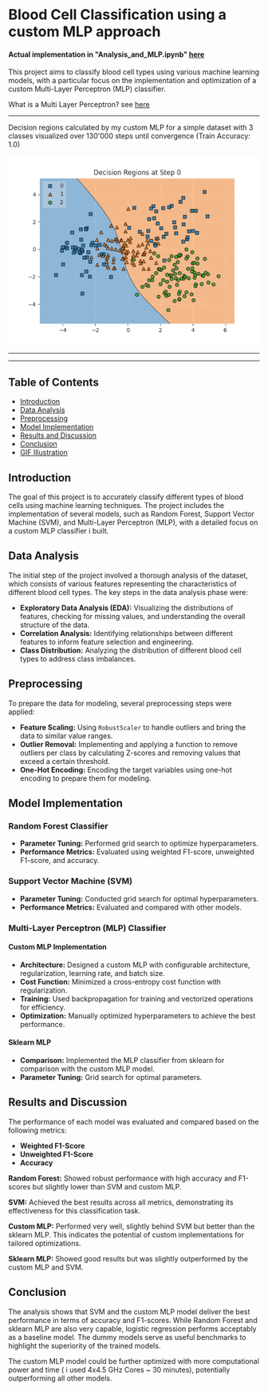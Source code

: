 # Blood Cell Classification using a custom MLP approach

#### Actual implementation in "Analysis_and_MLP.ipynb" [here](Analysis_and_MLP.ipynb)


This project aims to classify blood cell types using various machine learning models, with a particular focus on the implementation and optimization of a custom Multi-Layer Perceptron (MLP) classifier.

What is a Multi Layer Perceptron? see [here](https://www.youtube.com/watch?v=7YaqzpitBXw&t)

---
Decision regions calculated by my custom MLP for a simple dataset with 3 classes visualized over 130'000 steps until convergence (Train Accuracy: 1.0)

![MLP Training Process](decision_regions.gif)

---

---

## Table of Contents

- [Introduction](#introduction)
- [Data Analysis](#data-analysis)
- [Preprocessing](#preprocessing)
- [Model Implementation](#model-implementation)
- [Results and Discussion](#results-and-discussion)
- [Conclusion](#conclusion)
- [GIF Illustration](#gif-illustration)

## Introduction

The goal of this project is to accurately classify different types of blood cells using machine learning techniques. The project includes the implementation of several models, such as Random Forest, Support Vector Machine (SVM), and Multi-Layer Perceptron (MLP), with a detailed focus on a custom MLP classifier i built.

## Data Analysis

The initial step of the project involved a thorough analysis of the dataset, which consists of various features representing the characteristics of different blood cell types. The key steps in the data analysis phase were:

- **Exploratory Data Analysis (EDA):** Visualizing the distributions of features, checking for missing values, and understanding the overall structure of the data.
- **Correlation Analysis:** Identifying relationships between different features to inform feature selection and engineering.
- **Class Distribution:** Analyzing the distribution of different blood cell types to address class imbalances.

## Preprocessing

To prepare the data for modeling, several preprocessing steps were applied:

- **Feature Scaling:** Using `RobustScaler` to handle outliers and bring the data to similar value ranges.
- **Outlier Removal:** Implementing and applying a function to remove outliers per class by calculating Z-scores and removing values that exceed a certain threshold.
- **One-Hot Encoding:** Encoding the target variables using one-hot encoding to prepare them for modeling.

## Model Implementation

### Random Forest Classifier

- **Parameter Tuning:** Performed grid search to optimize hyperparameters.
- **Performance Metrics:** Evaluated using weighted F1-score, unweighted F1-score, and accuracy.

### Support Vector Machine (SVM)

- **Parameter Tuning:** Conducted grid search for optimal hyperparameters.
- **Performance Metrics:** Evaluated and compared with other models.

### Multi-Layer Perceptron (MLP) Classifier

#### Custom MLP Implementation

- **Architecture:** Designed a custom MLP with configurable architecture, regularization, learning rate, and batch size.
- **Cost Function:** Minimized a cross-entropy cost function with regularization.
- **Training:** Used backpropagation for training and vectorized operations for efficiency.
- **Optimization:** Manually optimized hyperparameters to achieve the best performance.


#### Sklearn MLP

- **Comparison:** Implemented the MLP classifier from sklearn for comparison with the custom MLP model.
- **Parameter Tuning:** Grid search for optimal parameters.

## Results and Discussion

The performance of each model was evaluated and compared based on the following metrics:

- **Weighted F1-Score**
- **Unweighted F1-Score**
- **Accuracy**

**Random Forest:** Showed robust performance with high accuracy and F1-scores but slightly lower than SVM and custom MLP.

**SVM:** Achieved the best results across all metrics, demonstrating its effectiveness for this classification task.

**Custom MLP:** Performed very well, slightly behind SVM but better than the sklearn MLP. This indicates the potential of custom implementations for tailored optimizations.

**Sklearn MLP:** Showed good results but was slightly outperformed by the custom MLP and SVM.

## Conclusion

The analysis shows that SVM and the custom MLP model deliver the best performance in terms of accuracy and F1-scores. While Random Forest and sklearn MLP are also very capable, logistic regression performs acceptably as a baseline model. The dummy models serve as useful benchmarks to highlight the superiority of the trained models.

The custom MLP model could be further optimized with more computational power and time ( i used 4x4.5 GHz Cores ~ 30 minutes), potentially outperforming all other models.

